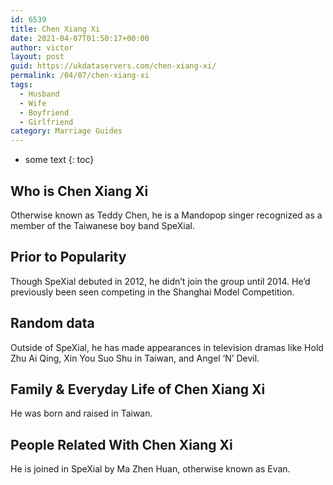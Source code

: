 ```yaml
---
id: 6539
title: Chen Xiang Xi
date: 2021-04-07T01:50:17+00:00
author: victor
layout: post
guid: https://ukdataservers.com/chen-xiang-xi/
permalink: /04/07/chen-xiang-xi
tags:
  - Husband
  - Wife
  - Boyfriend
  - Girlfriend
category: Marriage Guides
---
```


* some text
{: toc}


## Who is Chen Xiang Xi



Otherwise known as Teddy Chen, he is a Mandopop singer recognized as a member of the Taiwanese boy band SpeXial.

                
                
                
## Prior to Popularity



Though SpeXial debuted in 2012, he didn&#8217;t join the group until 2014. He&#8217;d previously been seen competing in the Shanghai Model Competition.

                
                
                
## Random data



Outside of SpeXial, he has made appearances in television dramas like Hold Zhu Ai Qing, Xin You Suo Shu in Taiwan, and Angel &#8216;N&#8217; Devil.

                
                
                
## Family & Everyday Life of Chen Xiang Xi



He was born and raised in Taiwan.

                
                
                
## People Related With Chen Xiang Xi



He is joined in SpeXial by Ma Zhen Huan, otherwise known as Evan.

                
              
            
          
          
          
